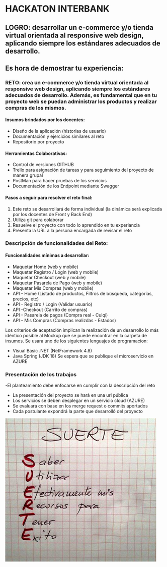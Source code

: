 # HACKATON INTERBANK
## LOGRO: desarrollar un e-commerce y/o tienda virtual orientada al responsive web design, aplicando siempre los estándares adecuados de desarrollo. 

## Es hora de demostrar tu experiencia:

### RETO: crea un e-commerce y/o tienda virtual orientada al responsive web design, aplicando siempre los estándares adecuados de desarrollo. Además, es fundamental que en tu proyecto web se puedan administrar los productos y realizar compras de los mismos. 
 
#### Insumos brindados por los docentes:
- Diseño de la aplicación (historias de usuario)
- Documentación y ejercicios similares al reto
- Repositorio por proyecto

#### Herramientas Colaborativas:
- Control de versiones GITHUB
- Trello para asignación de tareas y para seguimiento del proyecto de manera grupal
- PostMan para hacer pruebas de los servicios
- Documentación de los Endpoint mediante Swagger

#### Pasos a seguir para resolver el reto final:

1.	Este reto se desarrollará de forma individual (la dinámica será explicada por los docentes de Front y Back End)
2.	Utiliza git para colaborar
3.	Resuelve el proyecto con todo lo aprendido en tu experiancia
4.	Presenta la URL a la persona encargada de revisar el reto


### Descripción de funcionalidades  del Reto:

#### Funcionalidades mínimas a desarrollar: 

- Maquetar Home (web y mobile)
- Maquetar Registro / Login (web y mobile)
- Maquetar Checkout (web y mobile)
- Maquetar Pasarela de Pago (web y mobile)
- Maquetar Mis Compras (web y mobile)
- API - Home (Listado de productos, Filtros de búsqueda, categorías, precios, etc)
- API - Registro / Login (Validar usuario)
- API -Checkout (Carrito de compras)
- API - Pasarela de pagos (Compra real - Culqi)
- API - Mis Compras (Compras realizdas - Estados)

Los criterios de aceptación implican la realización de un desarrollo lo más idéntico posible al Mockup que se puede encontrar en la carpeta de insumos. 
Se usara uno de los siguientes lenguajes de programacion:
- Visual Basic .NET (NetFramework 4.8)
- Java Spring (JDK 18)
Se espera que se publique el microservicio en AZURE
### Presentación de los trabajos
-El planteamiento debe enfocarse en cumplir con la descripción del reto
- La presentación del proyecto se hará en una url pública
- Los servicios se deben desplegar en un servicio cloud (AZURE)
- Se evaluará con base en los merge request o commits aportados
- Cada postulante expondrá la parte que desarrolló del proyecto

![Image text](suerte.jpg)